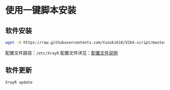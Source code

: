 # 使用一键脚本安装

## 软件安装

```bash
wget -N https://raw.githubusercontents.com/Yuzuki616/V2bX-script/master/install.sh && bash install.sh
```

配置文件路径：`/etc/XrayR` 配置文件详见：[配置文件说明](../../v2bx-pei-zhi-wen-jian-shuo-ming/config.md)

## 软件更新

```bash
XrayR update
```
